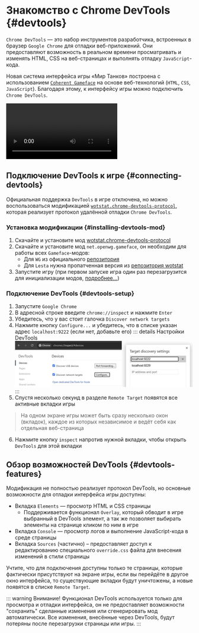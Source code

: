 # Знакомство с Chrome DevTools {#devtools}

`Chrome DevTools` — это набор инструментов разработчика, встроенных в браузер `Google Chrome` для отладки веб-приложений. Они предоставляют возможность в реальном времени просматривать и изменять HTML, CSS на веб-страницах и выполнять отладку `JavaScript`-кода.

Новая система интерфейса игры «Мир Танков» построена с использованием [`Coherent Gameface`](https://docs.coherent-labs.com/cpp-gameface/) на основе веб-технологий (`HTML`, `CSS`, `JavaScript`). Благодаря этому, к интерфейсу игры можно подключить `Chrome DevTools`.

<video autoplay loop playsinline><source src="./assets/hero-wg.mp4" type="video/webm"></source></video>

## Подключение DevTools к игре {#connecting-devtools}
Официальная поддержка `DevTools` в игре отключена, но можно воспользоваться модификацией [`wotstat.chrome-devtools-protocol`](https://github.com/wotstat/wotstat-chrome-devtools-protocol), которая реализует протокол удалённой отладки `Chrome DevTools`.

### Установка модификации {#installing-devtools-mod}
1. Скачайте и установите мод [wotstat.chrome-devtools-protocol](https://github.com/wotstat/wotstat-chrome-devtools-protocol/releases/latest)
2. Скачайте и установите мод `net.openwg.gameface`, он необходим для работы всех `Gameface`-модов:
   - Для `WG` из официального [репозитория](https://gitlab.com/openwg/wot.gameface/-/releases)
   - Для `Lesta` нужна пропатченная версия из [репозитория wotstat](https://github.com/wotstat/wotstat-chrome-devtools-protocol/releases/latest)
3. Запустите игру (при первом запуске игра один раз перезагрузится для инициализации модов, [подробнее...](/guide/scripting/gameface-theory/))

### Подключение DevTools {#devtools-setup}
1. Запустите `Google Chrome`
2. В адресной строке введите `chrome://inspect` и нажмите `Enter`
3. Убедитесь, что у вас стоит галочка `Discover network targets`
4. Нажмите кнопку `Configure...` и убедитесь, что в списке указан адрес `localhost:9222` (если нет, добавьте его)
::: details Настройки DevTools
![devices](./assets/devices.jpg)
:::
5. Спустя несколько секунд в разделе `Remote Target` появятся все активные вкладки игры
> На одном экране игры может быть сразу несколько окон (вкладок), каждое из которых независимое и ведёт себя как отдельная веб-страница
6. Нажмите кнопку `inspect` напротив нужной вкладки, чтобы открыть `DevTools` для этой вкладки


## Обзор возможностей DevTools {#devtools-features}
Модификация не полностью реализует протокол DevTools, но основные возможности для отладки интерфейса игры доступны:
- Вкладка `Elements` — просмотр HTML и CSS страницы
  - Поддерживается функционал `Overlay`, который обводит в игре выбранный в DevTools элемент, а так же позволяет выбирать элементы на странице кликом по ним в игре
- Вкладка `Console` — просмотр логов и выполнение JavaScript-кода в среде страницы
- Вкладка `Sources` (частично) – предоставляет доступ к редактированию специального `override.css` файла для внесения изменений в стили страницы

Учтите, что для подключения доступны только те страницы, которые фактически присутствуют на экране игры, если вы перейдёте в другое окно интерфейса, то существующие вкладки будут уничтожены, а новые появятся в списке `Remote Target`.

::: warning Внимание!
Функционал DevTools используется только для просмотра и отладки интерфейса, он не предоставляет возможности "сохранить" сделанные изменения или сгенерировать мод автоматически. Все изменения, внесённые через DevTools, будут потеряны после перезагрузки страницы или игры.
:::
